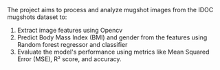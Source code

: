 The project aims to process and analyze mugshot images from
the IDOC mugshots dataset to:
1. Extract image features using Opencv
2. Predict Body Mass Index (BMI) and gender from the features
using Random forest regressor and classifier
3. Evaluate the model&#39;s performance using metrics like Mean
Squared Error (MSE), R² score, and accuracy.
